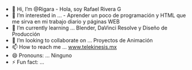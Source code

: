 
- 👋 Hi, I’m @Rigara - Hola, soy Rafael Rivera G
- 👀 I’m interested in ...   - Aprender un poco de programación y HTML que me sirva en mi trabajo diario y páginas WEB
- 🌱 I’m currently learning ...  Blender,  DaVinci Resolve y Diseño de Producción
- 💞️ I’m looking to collaborate on ... Proyectos de Animación
- 📫 How to reach me ...  www.telekinesis.mx
- 😄 Pronouns: ... Ninguno
- ⚡ Fun fact: ... 

<!---
Rigara/Rigara is a ✨ special ✨ repository because its `README.md` (this file) appears on your GitHub profile.
You can click the Preview link to take a look at your changes.
--->
